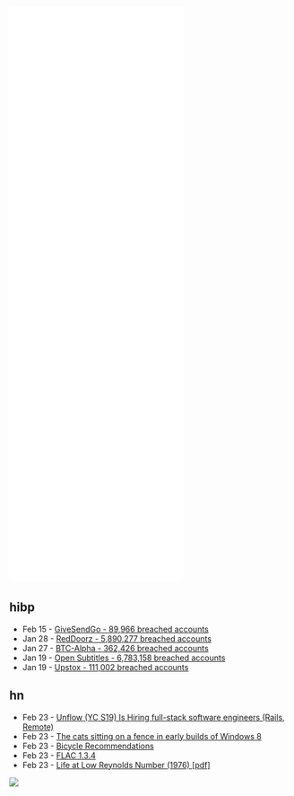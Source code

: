 ![Metrics](https://raw.githubusercontent.com/phixion/phixion/master/metrics.svg)

## hibp

<!--
for https://github.com/phixion/phixion/blob/main/.github/workflows/feeds.yml
-->
<!--START_SECTION:haveibeenpwnd-->
- Feb 15 - [GiveSendGo - 89,966 breached accounts](https://haveibeenpwned.com/PwnedWebsites#GiveSendGo)
- Jan 28 - [RedDoorz - 5,890,277 breached accounts](https://haveibeenpwned.com/PwnedWebsites#RedDoorz)
- Jan 27 - [BTC-Alpha - 362,426 breached accounts](https://haveibeenpwned.com/PwnedWebsites#BTCAlpha)
- Jan 19 - [Open Subtitles - 6,783,158 breached accounts](https://haveibeenpwned.com/PwnedWebsites#OpenSubtitles)
- Jan 19 - [Upstox - 111,002 breached accounts](https://haveibeenpwned.com/PwnedWebsites#Upstox)
<!--END_SECTION:haveibeenpwnd-->

## hn

<!--
for https://github.com/phixion/phixion/blob/main/.github/workflows/feeds.yml
-->
<!--START_SECTION:hn-->
- Feb 23 - [Unflow (YC S19) Is Hiring full-stack software engineers (Rails, Remote)](https://www.ycombinator.com/companies/unflow/jobs/3p9VTds-full-stack-engineer)
- Feb 23 - [The cats sitting on a fence in early builds of Windows 8](https://devblogs.microsoft.com/oldnewthing/20220208-00/?p=106232)
- Feb 23 - [Bicycle Recommendations](https://www.lincolnquirk.com/2021/04/10/bikes.html)
- Feb 23 - [FLAC 1.3.4](https://xiph.org/flac/changelog.html)
- Feb 23 - [Life at Low Reynolds Number (1976) [pdf]](https://science.curie.fr/wp-content/uploads/2016/04/Purcell_life_at_low_reynolds_number_1977.pdf)
<!--END_SECTION:hn-->

<!--
for https://yhype.me
-->
![](https://hit.yhype.me/github/profile?user_id=13013670)
